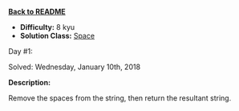 <a href=https://github.com/hlais/Kata---a---Day><b>Back to README</b><a>

* <b>Difficulty:</b> 8 kyu
* <b>Solution Class:</b> [Space](/SpaceRemover.cs)

Day #1: 

Solved: Wednesday, January 10th, 2018

<b>Description:</b>

Remove the spaces from the string, then return the resultant string.
